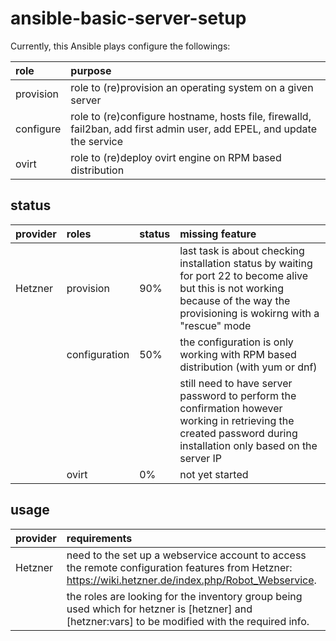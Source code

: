 # ansible-basic-server-setup

Currently, this Ansible plays configure the followings:

| role | purpose|
|:-----|:-------|
| provision | role to (re)provision an operating system on a given server
| configure | role to (re)configure hostname, hosts file, firewalld, fail2ban, add first admin user, add EPEL, and update the service
| ovirt     | role to (re)deploy ovirt engine on RPM based distribution

## status

| provider | roles         | status  | missing feature |
|:---------|:--------------|:--------|:----------------|
| Hetzner  | provision     | 90% | last task is about checking installation status by waiting for port 22 to become alive but this is not working because of the way the provisioning is wokirng with a "rescue" mode
|          | configuration | 50% | the configuration is only working with RPM based distribution (with yum or dnf)
|          |               |     | still need to have server password to perform the confirmation however working in retrieving the created password during installation only based on the server IP
|          | ovirt         | 0%   | not yet started

## usage

| provider | requirements|
|:---------|:------------|
| Hetzner  | need to the set up a webservice account to access the remote configuration features from Hetzner: https://wiki.hetzner.de/index.php/Robot_Webservice.
|          | the roles are looking for the inventory group being used which for hetzner is [hetzner] and [hetzner:vars] to be modified with the required info.